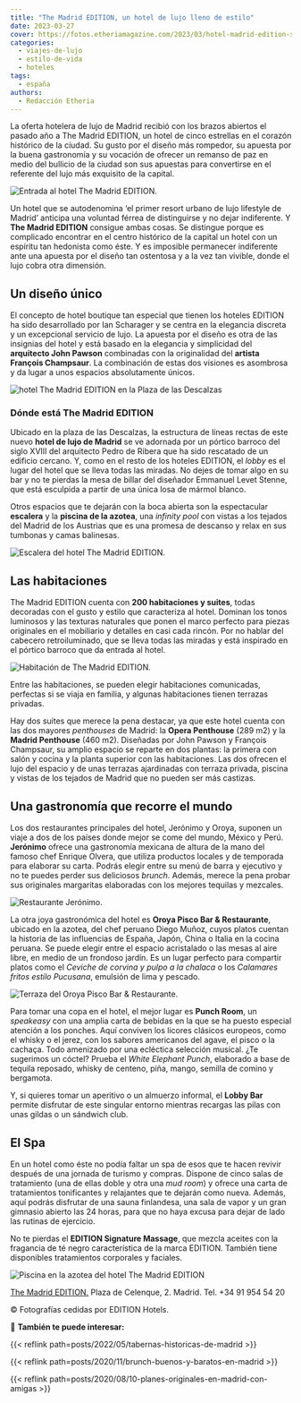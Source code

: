 ```yaml
---
title: "The Madrid EDITION, un hotel de lujo lleno de estilo"
date: 2023-03-27
cover: https://fotos.etheriamagazine.com/2023/03/hotel-madrid-edition-sala.jpg
categories: 
  - viajes-de-lujo
  - estilo-de-vida
  - hoteles
tags: 
  - españa
authors: 
  - Redacción Etheria
---
```


La oferta hotelera de lujo de Madrid recibió con los brazos abiertos el pasado año a The 
Madrid EDITION, un hotel de cinco estrellas en el corazón histórico de la ciudad. Su 
gusto por el diseño más rompedor, su apuesta por la buena gastronomía y su vocación de 
ofrecer un remanso de paz en medio del bullicio de la ciudad son sus apuestas para 
convertirse en el referente del lujo más exquisito de la capital. 

![Entrada al hotel The Madrid EDITION.](https://fotos.etheriamagazine.com/2023/03/hotel-madrid-edition-sala.jpg "Entrada al hotel The Madrid EDITION.")

Un hotel que se autodenomina ‘el primer resort urbano de lujo lifestyle de Madrid’ 
anticipa una voluntad férrea de distinguirse y no dejar indiferente. Y **The Madrid 
EDITION** consigue ambas cosas. Se distingue porque es complicado encontrar en el centro 
histórico de la capital un hotel con un espíritu tan hedonista como éste. Y es imposible 
permanecer indiferente ante una apuesta por el diseño tan ostentosa y a la vez tan 
vivible, donde el lujo cobra otra dimensión. 

## Un diseño único

El concepto de hotel boutique tan especial que tienen los hoteles EDITION ha sido 
desarrollado por Ian Scharager y se centra en la elegancia discreta y un excepcional 
servicio de lujo. La apuesta por el diseño es otra de las insignias del hotel y está 
basado en la elegancia y simplicidad del **arquitecto John Pawson** combinadas con la 
originalidad del **artista François Champsaur**. La combinación de estas dos visiones es 
asombrosa y da lugar a unos espacios absolutamente únicos. 

![hotel The Madrid EDITION en la Plaza de las Descalzas](https://fotos.etheriamagazine.com/2023/03/hotel-madrid-edition-fachada.jpg "Portada barroca en The Madrid EDITION.")

### Dónde está The Madrid EDITION

Ubicado en la plaza de las Descalzas, la estructura de líneas rectas de este nuevo 
**hotel de lujo de Madrid** se ve adornada por un pórtico barroco del siglo XVIII del 
arquitecto Pedro de Ribera que ha sido rescatado de un edificio cercano. Y, como en el 
resto de los hoteles EDITION, el _lobby_ es el lugar del hotel que se lleva todas las 
miradas. No dejes de tomar algo en su bar y no te pierdas la mesa de billar del 
diseñador Emmanuel Levet Stenne, que está esculpida a partir de una única losa de mármol 
blanco. 

Otros espacios que te dejarán con la boca abierta son la espectacular **escalera** y la 
**piscina de la azotea**, una _infinity pool_ con vistas a los tejados del Madrid de los 
Austrias que es una promesa de descanso y relax en sus tumbonas y camas balinesas. 

![Escalera del hotel The Madrid EDITION.](https://fotos.etheriamagazine.com/2023/03/hotel-madrid-edition-escalera.jpg "Escalera del hotel The Madrid EDITION.")

## Las habitaciones

The Madrid EDITION cuenta con **200 habitaciones y suites**, todas decoradas con el 
gusto y estilo que caracteriza al hotel. Dominan los tonos luminosos y las texturas 
naturales que ponen el marco perfecto para piezas originales en el mobiliario y detalles 
en casi cada rincón. Por no hablar del cabecero retroiluminado, que se lleva todas las 
miradas y está inspirado en el pórtico barroco que da entrada al hotel. 

![Habitación de The Madrid EDITION.](https://fotos.etheriamagazine.com/2023/03/hotel-madrid-edition-habitacion.jpg "Habitación de The Madrid EDITION.")

Entre las habitaciones, se pueden elegir habitaciones comunicadas, perfectas si se viaja 
en familia, y algunas habitaciones tienen terrazas privadas. 

Hay dos suites que merece la pena destacar, ya que este hotel cuenta con las dos mayores 
_penthouses_ de Madrid: la **Opera Penthouse** (289 m2) y la **Madrid Penthouse** (460 
m2). Diseñadas por John Pawson y François Champsaur, su amplio espacio se reparte en dos 
plantas: la primera con salón y cocina y la planta superior con las habitaciones. Las 
dos ofrecen el lujo del espacio y de unas terrazas ajardinadas con terraza privada, 
piscina y vistas de los tejados de Madrid que no pueden ser más castizas. 

## Una gastronomía que recorre el mundo

Los dos restaurantes principales del hotel, Jerónimo y Oroya, suponen un viaje a dos de 
los países donde mejor se come del mundo, México y Perú. **Jerónimo** ofrece una 
gastronomía mexicana de altura de la mano del famoso chef Enrique Olvera, que utiliza 
productos locales y de temporada para elaborar su carta. Podrás elegir entre su menú de 
barra y ejecutivo y no te puedes perder sus deliciosos _brunch_. Además, merece la pena 
probar sus originales margaritas elaboradas con los mejores tequilas y mezcales. 

![Restaurante Jerónimo.](https://fotos.etheriamagazine.com/2023/03/hotel-madrid-edition-restaurante.jpg "Restaurante Jerónimo.")

La otra joya gastronómica del hotel es **Oroya Pisco Bar & Restaurante**, ubicado en la 
azotea, del chef peruano Diego Muñoz, cuyos platos cuentan la historia de las 
influencias de España, Japón, China o Italia en la cocina peruana. Se puede elegir entre 
el espacio acristalado o las mesas al aire libre, en medio de un frondoso jardín. Es un 
lugar perfecto para compartir platos como el _Ceviche de corvina y pulpo a la chalaca_ o 
los _Calamares fritos estilo Pucusana_, emulsión de lima y pescado. 

![Terraza del Oroya Pisco Bar & Restaurante.](https://fotos.etheriamagazine.com/2023/03/hotel-madrid-edition-terraza.jpg "Terraza del Oroya Pisco Bar & Restaurante.")

Para tomar una copa en el hotel, el mejor lugar es **Punch Room**, un _speakeasy_ con 
una amplia carta de bebidas en la que se ha puesto especial atención a los ponches. Aquí 
conviven los licores clásicos europeos, como el whisky o el jerez, con los sabores 
americanos del agave, el pisco o la cachaça. Todo amenizado por una ecléctica selección 
musical. ¿Te sugerimos un cóctel? Prueba el _White Elephant Punch_, elaborado a base de 
tequila reposado, whisky de centeno, piña, mango, semilla de comino y bergamota. 

Y, si quieres tomar un aperitivo o un almuerzo informal, el **Lobby Bar** permite 
disfrutar de este singular entorno mientras recargas las pilas con unas gildas o un 
sándwich club. 

## El Spa

En un hotel como éste no podía faltar un spa de esos que te hacen revivir después de una 
jornada de turismo y compras. Dispone de cinco salas de tratamiento (una de ellas doble 
y otra una _mud room_) y ofrece una carta de tratamientos tonificantes y relajantes que 
te dejarán como nueva. Además, aquí podrás disfrutar de una sauna finlandesa, una sala 
de vapor y un gran gimnasio abierto las 24 horas, para que no haya excusa para dejar de 
lado las rutinas de ejercicio. 

No te pierdas el **EDITION Signature Massage**, que mezcla aceites con la fragancia de 
té negro característica de la marca EDITION. También tiene disponibles tratamientos 
corporales y faciales. 

![Piscina en la azotea del hotel The Madrid EDITION](https://fotos.etheriamagazine.com/2023/03/hotel-madrid-edition-piscina.jpg "Infinity pool de The Madrid EDITION.")

[The Madrid 
EDITION.](https://www.espanol.marriott.com/hotels/travel/madeb-the-madrid-edition/) 
Plaza de Celenque, 2. Madrid. Tel. +34 91 954 54 20 

© Fotografías cedidas por EDITION Hotels. 

📌 **También te puede interesar:** 

{{< reflink path=posts/2022/05/tabernas-historicas-de-madrid >}} 

{{< reflink path=posts/2020/11/brunch-buenos-y-baratos-en-madrid >}} 

{{< reflink path=posts/2020/08/10-planes-originales-en-madrid-con-amigas >}}
